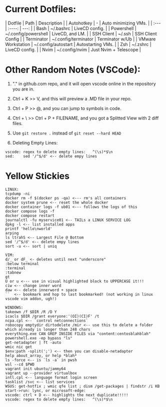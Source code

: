 # Current Dotfiles:
| Dotfile                      | Path                  | Description         |
| Autohotkey | -   | Auto minimizing VMs.  |
| :---                         |    :----:             |          ---:       |
| Bash                         | ~/.bashrc             | LiveCD config.      |
| Powershell                   | ~/.config/powershell  | LiveCD, and LM.     |
| SSH Client  | ~/.ssh                | SSH Client Config   |
| Terminator                   | ~/.config/terminator  | Terminator w/Ub     |
| VMware Workstation | ~/.config/autostart   | Autostarting VMs.  |
| Zsh                          | ~/.zshrc              | LiveCD config.      |
| Nvim                         | ~/.config/nvim        | Just Nvim + Telescope | 


# Other Random Notes (VSCode):
1. "." in github.com repo, and it will open vscode online in the repository you are in.

2. Ctrl + K >> V, and this will preview a .MD file in your repo.

3. Ctrl + P >> @, and you can jump to symbols in code.

4. Ctrl + \ >> Ctrl + P + FILENAME, and you got a Splitted View with 2 diff files.

5. Use ```git restore .``` instead of ```git reset --hard HEAD```

6. Deleting Empty Lines:
```
vscode: regex to delete empty lines:   ^(\s)*$\n
sed:    sed '/^$/d' <-- delete empy lines
```

# Yellow Stickies
```
LINUX:
tcpdump -ni
docker rm -f $(docker ps -qa) <--- rm's all containers
docker system prune <-- reset the whole docker
docker container logs -f ub01 <--- follows the logs of this
docker compose logs -f
docker compose restart
journalctl -fu myservice01 <-- TAILs a LINUX SERVICE LOG
dpkg -l <-- list installed apps
printf 'hello\nworld'
arping
ls ltrahS <-- Largest File @ Bottom
sed '/^$/d' <-- delete empy lines
sort -u <-- sort | uniq

VIM:
d/_ or dF_ <- deletes until next "underscore"
:below terminal
:terminal
:tabnew
gt
U or u <--- use in visual highlighted block to UPPERCASE it!!!
ciw <-- change inner word
daw <-- delete innerword + space
``  <-- bookmark and hop to last bookmarked! (not working in linux vscode vim addon, ugh!)

WINDOWS:
takeown /f $DIR /R /D Y
icacls $DIR /grant everyone:'(OI)(CI)F' /t
ncpa.cpl <-- `control netconnections`
robocopy emptydir dirtodelete /mir <-- use this to delete a folder which already is longer than 248 chars
everything.exe CAN GREP INSIDE FILES via "content:centosblahblah"
powershell.exe -ep bypass "ls"
get-netadapter | ft -auto
wmic nic get
$env:path -split(';') <-- then you can disable-netadapter
help about_array, or help *blah*
ls -force <-- is `ls -a` in pwsh
wsl --cd $PWD
vagrant init ubuntu/jammy64
vagrant up --provider virtualbox
intl.cpl <-- language format login screen
tasklist /svc <-- list services
WSUS: get-hotfix ; wmic qfe list ; dism /get-packages | findstr /i KB
start->run: lync, or microsoft-edge:
vscode: ctrl + D <-- highlights the next duplicate!!!!!
vscode: regex to delete empty lines:   ^(\s)*$\n

```
